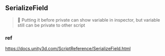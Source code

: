 ## SerializeField

> 📌 Putting it before private can show variable in inspector, but variable still can be private to other script



### ref
https://docs.unity3d.com/ScriptReference/SerializeField.html

